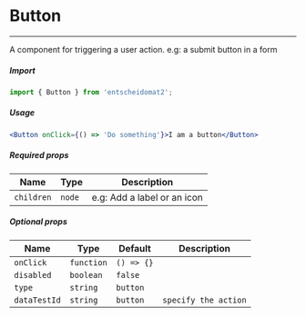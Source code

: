 # Button

<!-- STORY -->

<hr>

A component for triggering a user action. e.g: a submit button in a form

##### Import

```js
import { Button } from 'entscheidomat2';
```

##### Usage

```jsx
<Button onClick={() => 'Do something'}>I am a button</Button>
```

##### Required props

| Name       | Type   | Description                 |
| ---------- | ------ | --------------------------- |
| `children` | `node` | e.g: Add a label or an icon |

##### Optional props

| Name         | Type       | Default    | Description               |
| ------------ | ---------- | ---------- | ------------------------- |
| `onClick`    | `function` | `() => {}` |                           |
| `disabled`   | `boolean`  | `false`    |                           |
| `type`       | `string `   | `button`   |                           |
| `dataTestId` | `string`   | `button`   | `specify the action`      |